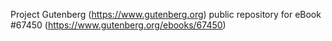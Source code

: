 Project Gutenberg (https://www.gutenberg.org) public repository for
eBook #67450 (https://www.gutenberg.org/ebooks/67450)
